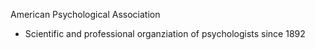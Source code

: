 American Psychological Association
- Scientific and professional organziation of psychologists since 1892
